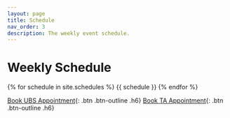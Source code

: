 ```yaml
---
layout: page
title: Schedule
nav_order: 3
description: The weekly event schedule.
---
```


# Weekly Schedule

{% for schedule in site.schedules %}
{{ schedule }}
{% endfor %}


[Book UBS Appointment](https://calendar.google.com/calendar/u/0/selfsched?sstoken=UUZiRUdjc0dwUzZhfGRlZmF1bHR8ZmIxOGMwNGJhNjA4YTNhN2I2MDZlNzAxNzU0NWRlNGQ){: .btn .btn-outline .h6}
[Book TA Appointment](https://calendar.google.com/calendar/u/0/selfsched?sstoken=UUVYbzM5MTRRQlh4fGRlZmF1bHR8OTFlZDZiZDI5M2EyNWVlN2U0NGEzNjlhZGIzM2RiN2E){: .btn .btn-outline .h6}